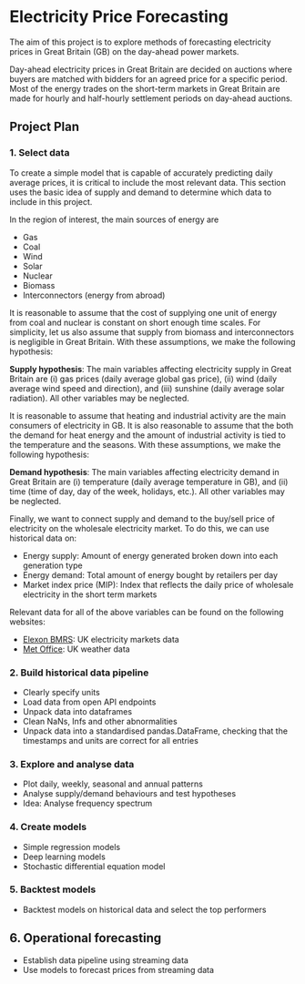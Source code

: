 # Electricity Price Forecasting

The aim of this project is to explore methods of forecasting electricity prices in Great Britain (GB) on the day-ahead power markets.

Day-ahead electricity prices in Great Britain are decided on auctions where buyers are matched with bidders for an agreed price for a specific period. Most of the energy trades on the short-term markets in Great Britain are made for hourly and half-hourly settlement periods on day-ahead auctions.

## Project Plan

### 1. Select data

To create a simple model that is capable of accurately predicting daily average prices, it is critical to include the most relevant data. This section uses the basic idea of supply and demand to determine which data to include in this project.

In the region of interest, the main sources of energy are
- Gas
- Coal
- Wind
- Solar
- Nuclear
- Biomass
- Interconnectors (energy from abroad)

It is reasonable to assume that the cost of supplying one unit of energy from coal and nuclear is constant on short enough time scales. For simplicity, let us also assume that supply from biomass and interconnectors is negligible in Great Britain. With these assumptions, we make the following hypothesis:

**Supply hypothesis**: The main variables affecting electricity supply in Great Britain are (i) gas prices (daily average global gas price), (ii) wind (daily average wind speed and direction), and (iii) sunshine (daily average solar radiation). All other variables may be neglected.

It is reasonable to assume that heating and industrial activity are the main consumers of electricity in GB. It is also reasonable to assume that the both the demand for heat energy and the amount of industrial activity is tied to the temperature and the seasons. With these assumptions, we make the following hypothesis:

**Demand hypothesis**: The main variables affecting electricity demand in Great Britain are (i) temperature (daily average temperature in GB), and (ii) time (time of day, day of the week, holidays, etc.). All other variables may be neglected.

Finally, we want to connect supply and demand to the buy/sell price of electricity on the wholesale electricity market. To do this, we can use historical data on:
- Energy supply: Amount of energy generated broken down into each generation type
- Energy demand: Total amount of energy bought by retailers per day
- Market index price (MIP): Index that reflects the daily price of wholesale electricity in the short term markets

Relevant data for all of the above variables can be found on the following websites:
- [Elexon BMRS](https://bmrs.elexon.co.uk/market-index-prices): UK electricity markets data
- [Met Office](): UK weather data

### 2. Build historical data pipeline

- Clearly specify units
- Load data from open API endpoints
- Unpack data into dataframes
- Clean NaNs, Infs and other abnormalities
- Unpack data into a standardised pandas.DataFrame, checking that the timestamps and units are correct for all entries

### 3. Explore and analyse data

- Plot daily, weekly, seasonal and annual patterns
- Analyse supply/demand behaviours and test hypotheses
- Idea: Analyse frequency spectrum

### 4. Create models

- Simple regression models
- Deep learning models
- Stochastic differential equation model

### 5. Backtest models

- Backtest models on historical data and select the top performers

## 6. Operational forecasting

- Establish data pipeline using streaming data
- Use models to forecast prices from streaming data

